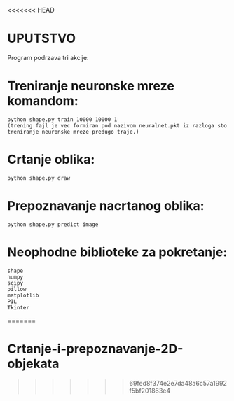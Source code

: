 <<<<<<< HEAD
# UPUTSTVO

Program podrzava tri akcije:

# Treniranje neuronske mreze komandom:

    python shape.py train 10000 10000 1 
    (trening fajl je vec formiran pod nazivom neuralnet.pkt iz razloga sto treniranje neuronske mreze predugo traje.)

# Crtanje oblika:

    python shape.py draw

# Prepoznavanje nacrtanog oblika:

    python shape.py predict image

# Neophodne biblioteke za pokretanje:

    shape
    numpy
    scipy
    pillow
    matplotlib
    PIL
    Tkinter
=======
# Crtanje-i-prepoznavanje-2D-objekata
>>>>>>> 69fed8f374e2e7da48a6c57a1992f5bf201863e4
